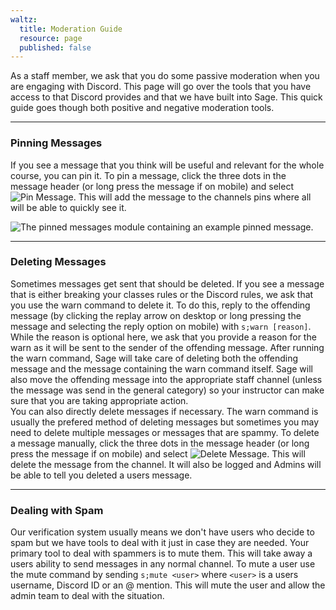 ```yaml
---
waltz:
  title: Moderation Guide
  resource: page
  published: false
---
```

As a staff member, we ask that you do some passive moderation when you are engaging with Discord. This page will go over
the tools that you have access to that Discord provides and that we have built into Sage. This quick guide goes though
both positive and negative moderation tools.

* * *

### Pinning Messages

If you see a message that you think will be useful and relevant for the whole course, you can pin it. To pin a message,
click the three dots in the message header (or long press the message if on mobile) and select![Pin Message][15]. This
will add the message to the channels pins where all will be able to quickly see it.

![The pinned messages module containing an example pinned message.][16]

* * *

### Deleting Messages

Sometimes messages get sent that should be deleted. If you see a message that is either breaking your classes rules or
the Discord rules, we ask that you use the warn command to delete it. To do this, reply to the offending message (by
clicking the replay arrow on desktop or long pressing the message and selecting the reply option on mobile) with `s;warn
[reason]`. While the reason is optional here, we ask that you provide a reason for the warn as it will be sent to the
sender of the offending message. After running the warn command, Sage will take care of deleting both the offending
message and the message containing the warn command itself. Sage will also move the offending message into the
appropriate staff channel (unless the message was send in the general category) so your instructor can make sure that
you are taking appropriate action.  
You can also directly delete messages if necessary. The warn command is usually the prefered method of deleting messages
but sometimes you may need to delete multiple messages or messages that are spammy. To delete a message manually, click
the three dots in the message header (or long press the message if on mobile) and select ![Delete Message][17]. This
will delete the message from the channel. It will also be logged and Admins will be able to tell you deleted a users
message.

* * *

### Dealing with Spam

Our verification system usually means we don't have users who decide to spam but we have tools to deal with it just in
case they are needed. Your primary tool to deal with spammers is to mute them. This will take away a users ability to
send messages in any normal channel. To mute a user use the mute command by sending `s;mute <user>` where `<user>` is a
users username, Discord ID or an @ mention. This will mute the user and allow the admin team to deal with the situation.

   [15]: https://canvas.instructure.com/courses/2510334/files/124443682/preview?verifier=awBOcfTxY3hQRyuxR2a9EjdOdaCdZ27iSiAtxoZi
   [16]: https://canvas.instructure.com/courses/2510334/files/124443807/preview?verifier=YCC0eHUv2vMLVAK3SSOImnPDm6YmtHTT2M0wnSoZ
   [17]: https://canvas.instructure.com/courses/2510334/files/125784208/preview?verifier=Bvh1W25iaZTR8aBjPibYR3xM1OUT937JdGU9klMX